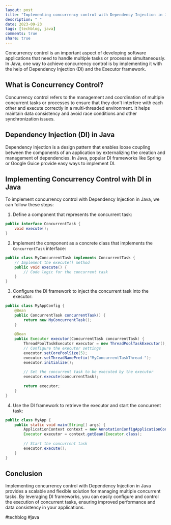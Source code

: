 ```yaml
---
layout: post
title: "Implementing concurrency control with Dependency Injection in Java."
description: " "
date: 2023-09-23
tags: [techblog, java]
comments: true
share: true
---
```


Concurrency control is an important aspect of developing software applications that need to handle multiple tasks or processes simultaneously. In Java, one way to achieve concurrency control is by implementing it with the help of Dependency Injection (DI) and the Executor framework.

## What is Concurrency Control?

Concurrency control refers to the management and coordination of multiple concurrent tasks or processes to ensure that they don't interfere with each other and execute correctly in a multi-threaded environment. It helps maintain data consistency and avoid race conditions and other synchronization issues.

## Dependency Injection (DI) in Java

Dependency Injection is a design pattern that enables loose coupling between the components of an application by externalizing the creation and management of dependencies. In Java, popular DI frameworks like Spring or Google Guice provide easy ways to implement DI.

## Implementing Concurrency Control with DI in Java

To implement concurrency control with Dependency Injection in Java, we can follow these steps:

1. Define a component that represents the concurrent task:
```java
public interface ConcurrentTask {
    void execute();
}
```

2. Implement the component as a concrete class that implements the `ConcurrentTask` interface:
```java
public class MyConcurrentTask implements ConcurrentTask {
    // Implement the execute() method
    public void execute() {
        // Code logic for the concurrent task
    }
}
```

3. Configure the DI framework to inject the concurrent task into the executor:
```java
public class MyAppConfig {
    @Bean
    public ConcurrentTask concurrentTask() {
        return new MyConcurrentTask();
    }
    
    @Bean
    public Executor executor(ConcurrentTask concurrentTask) {
        ThreadPoolTaskExecutor executor = new ThreadPoolTaskExecutor();
        // Configure the executor settings
        executor.setCorePoolSize(5);
        executor.setThreadNamePrefix("MyConcurrentTaskThread-");
        executor.initialize();
        
        // Set the concurrent task to be executed by the executor
        executor.execute(concurrentTask);
        
        return executor;
    }
}
```

4. Use the DI framework to retrieve the executor and start the concurrent task:
```java
public class MyApp {
    public static void main(String[] args) {
        ApplicationContext context = new AnnotationConfigApplicationContext(MyAppConfig.class);
        Executor executor = context.getBean(Executor.class);
        
        // Start the concurrent task
        executor.execute();
    }
}
```

## Conclusion

Implementing concurrency control with Dependency Injection in Java provides a scalable and flexible solution for managing multiple concurrent tasks. By leveraging DI frameworks, you can easily configure and control the execution of concurrent tasks, ensuring improved performance and data consistency in your applications.

#techblog #java